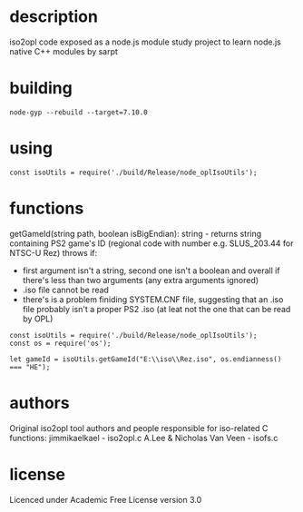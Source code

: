 # description #
iso2opl code exposed as a node.js module
study project to learn node.js native C++ modules
by sarpt

# building #

`node-gyp --rebuild --target=7.10.0`

# using #

`const isoUtils = require('./build/Release/node_oplIsoUtils');`

# functions #

getGameId(string path, boolean isBigEndian): string - returns string containing PS2 game's ID (regional code with number e.g. SLUS_203.44 for NTSC-U Rez)
throws if:
- first argument isn't a string, second one isn't a boolean and overall if there's less than two arguments (any extra arguments ignored) 
- .iso file cannot be read 
- there's is a problem finiding SYSTEM.CNF file, suggesting that an .iso file probably isn't a proper PS2 .iso (at leat not the one that can be read by OPL) 
```
const isoUtils = require('./build/Release/node_oplIsoUtils');
const os = require('os');

let gameId = isoUtils.getGameId("E:\\iso\\Rez.iso", os.endianness() === "HE");
```

# authors #
Original iso2opl tool authors and people responsible for iso-related C functions:
jimmikaelkael - iso2opl.c
A.Lee & Nicholas Van Veen - isofs.c 

# license #
Licenced under Academic Free License version 3.0
